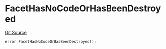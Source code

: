 # FacetHasNoCodeOrHasBeenDestroyed
[Git Source](https://github.com/thrackle-io/forte-rules-engine/blob/1d703cedb38743c0c4b996d79399b43cea9338a4/src/client/token/handler/diamond/HandlerDiamond.sol)


```solidity
error FacetHasNoCodeOrHasBeenDestroyed();
```

